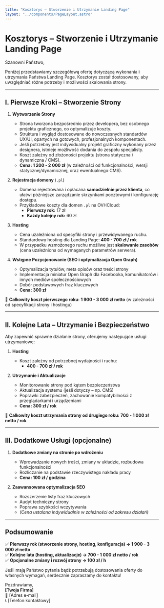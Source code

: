 ```yaml
---
title: "Kosztorys – Stworzenie i Utrzymanie Landing Page"
layout: "../components/PageLayout.astro"
---
```


# Kosztorys – Stworzenie i Utrzymanie Landing Page

Szanowni Państwo,

Poniżej przedstawiamy szczegółową ofertę dotyczącą wykonania i utrzymania Państwa Landing Page. Kosztorys został dostosowany, aby uwzględniać różne potrzeby i możliwości skalowania strony.

---

## I. Pierwsze Kroki – Stworzenie Strony

1. **Wytworzenie Strony**

   - Strona tworzona bezpośrednio przez developera, bez osobnego projektu graficznego, co optymalizuje koszty.
   - Struktura i wygląd dostosowane do nowoczesnych standardów UX/UI, opartych na gotowych, profesjonalnych komponentach.
   - Jeśli potrzebny jest indywidualny projekt graficzny wykonany przez designera, istnieje możliwość dodania do zespołu specjalisty.
   - Koszt zależny od złożoności projektu (strona statyczna / dynamiczna / CMS).
   - **Cena: 1 200 - 2 000 zł** (w zależności od funkcjonalności, wersji statycznej/dynamicznej, oraz ewentualnego CMS).

2. **Rejestracja domeny** (`.pl`)

   - Domena rejestrowana i opłacana **samodzielnie przez klienta**, co ułatwi późniejsze zarządzanie skrzynkami pocztowymi i konfigurację dostępu.
   - Przykładowe koszty dla domen `.pl` na OVHCloud:
     - **Pierwszy rok:** 17 zł
     - **Każdy kolejny rok:** 60 zł

3. **Hosting**

   - Cena uzależniona od specyfiki strony i przewidywanego ruchu.
   - Standardowy hosting dla Landing Page: **400 - 700 zł / rok**
   - W przypadku wzmożonego ruchu możliwe jest **skalowanie zasobów** (cena uzależniona od wymaganych parametrów serwera).

4. **Wstępne Pozycjonowanie (SEO i optymalizacja Open Graph)**
   - Optymalizacja tytułów, meta opisów oraz treści strony
   - Implementacja miniatur Open Graph dla Facebooka, komunikatorów i innych mediów społecznościowych
   - Dobór podstawowych fraz kluczowych
   - **Cena: 300 zł**

📌 **Całkowity koszt pierwszego roku:** **1 900 - 3 000 zł netto** (w zależności od specyfikacji strony i hostingu)

---

## II. Kolejne Lata – Utrzymanie i Bezpieczeństwo

Aby zapewnić sprawne działanie strony, oferujemy następujące usługi utrzymaniowe:

1. **Hosting**

   - Koszt zależny od potrzebnej wydajności i ruchu:
     - **400 - 700 zł / rok**

2. **Utrzymanie i Aktualizacje**
   - Monitorowanie strony pod kątem bezpieczeństwa
   - Aktualizacja systemu (jeśli dotyczy – np. CMS)
   - Poprawki zabezpieczeń, zachowanie kompatybilności z przeglądarkami i urządzeniami
   - **Cena: 300 zł / rok**

📌 **Całkowity koszt utrzymania strony od drugiego roku:** **700 - 1 000 zł netto / rok**

---

## III. Dodatkowe Usługi (opcjonalne)

1. **Dodatkowe zmiany na stronie po wdrożeniu**

   - Wprowadzanie nowych treści, zmiany w układzie, rozbudowa funkcjonalności
   - Rozliczanie na podstawie rzeczywistego nakładu pracy
   - **Cena: 100 zł / godzina**

2. **Zaawansowana optymalizacja SEO**
   - Rozszerzenie listy fraz kluczowych
   - Audyt techniczny strony
   - Poprawa szybkości wczytywania
   - _(Cena ustalana indywidualnie w zależności od zakresu działań)_

---

## Podsumowanie

✅ **Pierwszy rok (stworzenie strony, hosting, konfiguracja) → 1 900 - 3 000 zł netto**  
✅ **Kolejne lata (hosting, aktualizacje) → 700 - 1 000 zł netto / rok**  
✅ **Opcjonalne zmiany i rozwój strony → 100 zł / h**

Jeśli mają Państwo pytania bądź potrzebują dostosowania oferty do własnych wymagań, serdecznie zapraszamy do kontaktu!

Pozdrawiamy,  
**[Twoja Firma]**  
📧 [Adres e-mail]  
📞 [Telefon kontaktowy]

